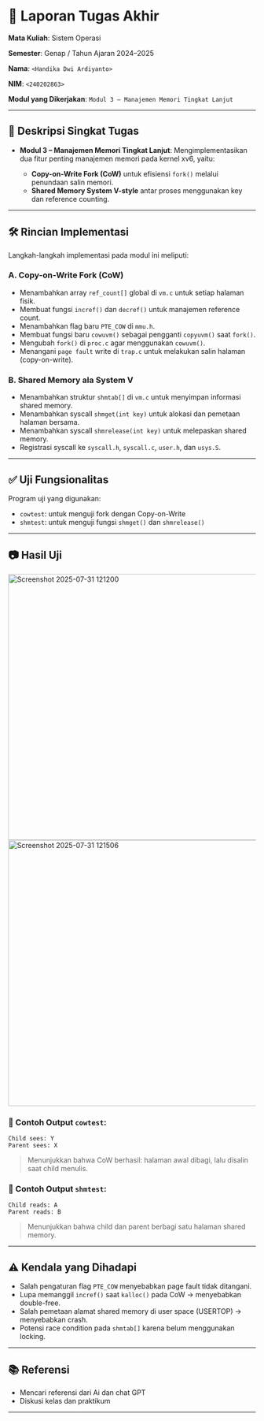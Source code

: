 # 📝 Laporan Tugas Akhir

**Mata Kuliah**: Sistem Operasi

**Semester**: Genap / Tahun Ajaran 2024–2025

**Nama**: `<Handika Dwi Ardiyanto>`

**NIM**: `<240202863>`

**Modul yang Dikerjakan**:
`Modul 3 – Manajemen Memori Tingkat Lanjut`

---

## 📌 Deskripsi Singkat Tugas

* **Modul 3 – Manajemen Memori Tingkat Lanjut**:
  Mengimplementasikan dua fitur penting manajemen memori pada kernel xv6, yaitu:

  * **Copy-on-Write Fork (CoW)** untuk efisiensi `fork()` melalui penundaan salin memori.
  * **Shared Memory System V-style** antar proses menggunakan key dan reference counting.

---

## 🛠️ Rincian Implementasi

Langkah-langkah implementasi pada modul ini meliputi:

### A. Copy-on-Write Fork (CoW)

* Menambahkan array `ref_count[]` global di `vm.c` untuk setiap halaman fisik.
* Membuat fungsi `incref()` dan `decref()` untuk manajemen reference count.
* Menambahkan flag baru `PTE_COW` di `mmu.h`.
* Membuat fungsi baru `cowuvm()` sebagai pengganti `copyuvm()` saat `fork()`.
* Mengubah `fork()` di `proc.c` agar menggunakan `cowuvm()`.
* Menangani `page fault` write di `trap.c` untuk melakukan salin halaman (copy-on-write).

### B. Shared Memory ala System V

* Menambahkan struktur `shmtab[]` di `vm.c` untuk menyimpan informasi shared memory.
* Menambahkan syscall `shmget(int key)` untuk alokasi dan pemetaan halaman bersama.
* Menambahkan syscall `shmrelease(int key)` untuk melepaskan shared memory.
* Registrasi syscall ke `syscall.h`, `syscall.c`, `user.h`, dan `usys.S`.

---

## ✅ Uji Fungsionalitas

Program uji yang digunakan:

* `cowtest`: untuk menguji fork dengan Copy-on-Write
* `shmtest`: untuk menguji fungsi `shmget()` dan `shmrelease()`

---

## 📷 Hasil Uji
<img width="960" height="540" alt="Screenshot 2025-07-31 121200" src="https://github.com/user-attachments/assets/9e991e2a-661e-4486-9f1e-2aca20720a6d" />
<img width="960" height="540" alt="Screenshot 2025-07-31 121506" src="https://github.com/user-attachments/assets/b590ce99-6f5d-4cf1-855c-3e0d8e92a53c" />



### 📍 Contoh Output `cowtest`:

```
Child sees: Y
Parent sees: X
```

> Menunjukkan bahwa CoW berhasil: halaman awal dibagi, lalu disalin saat child menulis.

### 📍 Contoh Output `shmtest`:

```
Child reads: A
Parent reads: B
```

> Menunjukkan bahwa child dan parent berbagi satu halaman shared memory.



---

## ⚠️ Kendala yang Dihadapi

* Salah pengaturan flag `PTE_COW` menyebabkan page fault tidak ditangani.
* Lupa memanggil `incref()` saat `kalloc()` pada CoW → menyebabkan double-free.
* Salah pemetaan alamat shared memory di user space (USERTOP) → menyebabkan crash.
* Potensi race condition pada `shmtab[]` karena belum menggunakan locking.

---

## 📚 Referensi

* Mencari referensi dari Ai dan chat GPT
* Diskusi kelas dan praktikum

---
